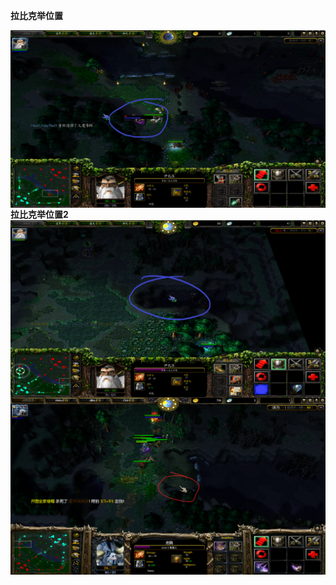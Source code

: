 **拉比克举位置**

<img src="./img/拉比克举位置.png" alt="拉比克举位置" style="zoom: 50%;" align="left" />

**拉比克举位置2**
<img src="./img/拉比克举位置2.png" alt="拉比克举位置" style="zoom: 50%;" align="left" />

<img src="./img/卡住.png" alt="拉比克举位置" style="zoom: 50%;" align="left" />



